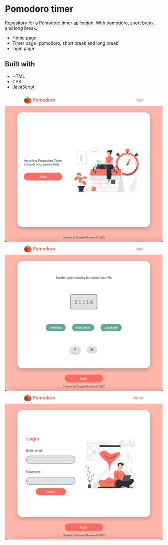 # Pomodoro timer
Repository for a Pomodoro timer aplication.
With pomodoro, short break and long break.

- Home page
- Timer page (pomodoro, short break and long break)
- login page

## Built with
- HTML
- CSS
- JavaScript

![Preview](images/preview1.png)
![Preview](images/preview2.png)
![Preview](images/preview3.png)

